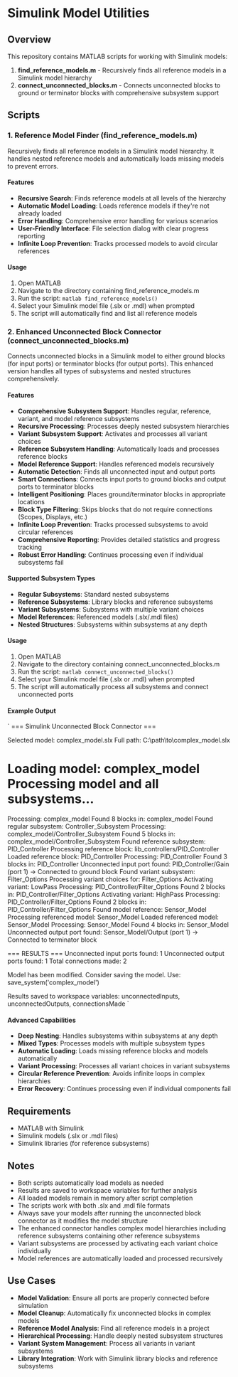 ﻿# Simulink Model Utilities

## Overview
This repository contains MATLAB scripts for working with Simulink models:

1. **find_reference_models.m** - Recursively finds all reference models in a Simulink model hierarchy
2. **connect_unconnected_blocks.m** - Connects unconnected blocks to ground or terminator blocks with comprehensive subsystem support

## Scripts

### 1. Reference Model Finder (find_reference_models.m)

Recursively finds all reference models in a Simulink model hierarchy. It handles nested reference models and automatically loads missing models to prevent errors.

#### Features
- **Recursive Search**: Finds reference models at all levels of the hierarchy
- **Automatic Model Loading**: Loads reference models if they're not already loaded
- **Error Handling**: Comprehensive error handling for various scenarios
- **User-Friendly Interface**: File selection dialog with clear progress reporting
- **Infinite Loop Prevention**: Tracks processed models to avoid circular references

#### Usage
1. Open MATLAB
2. Navigate to the directory containing find_reference_models.m
3. Run the script:
   `matlab
   find_reference_models()
   `
4. Select your Simulink model file (.slx or .mdl) when prompted
5. The script will automatically find and list all reference models

### 2. Enhanced Unconnected Block Connector (connect_unconnected_blocks.m)

Connects unconnected blocks in a Simulink model to either ground blocks (for input ports) or terminator blocks (for output ports). This enhanced version handles all types of subsystems and nested structures comprehensively.

#### Features
- **Comprehensive Subsystem Support**: Handles regular, reference, variant, and model reference subsystems
- **Recursive Processing**: Processes deeply nested subsystem hierarchies
- **Variant Subsystem Support**: Activates and processes all variant choices
- **Reference Subsystem Handling**: Automatically loads and processes reference blocks
- **Model Reference Support**: Handles referenced models recursively
- **Automatic Detection**: Finds all unconnected input and output ports
- **Smart Connections**: Connects input ports to ground blocks and output ports to terminator blocks
- **Intelligent Positioning**: Places ground/terminator blocks in appropriate locations
- **Block Type Filtering**: Skips blocks that do not require connections (Scopes, Displays, etc.)
- **Infinite Loop Prevention**: Tracks processed subsystems to avoid circular references
- **Comprehensive Reporting**: Provides detailed statistics and progress tracking
- **Robust Error Handling**: Continues processing even if individual subsystems fail

#### Supported Subsystem Types
- **Regular Subsystems**: Standard nested subsystems
- **Reference Subsystems**: Library blocks and reference subsystems
- **Variant Subsystems**: Subsystems with multiple variant choices
- **Model References**: Referenced models (.slx/.mdl files)
- **Nested Structures**: Subsystems within subsystems at any depth

#### Usage
1. Open MATLAB
2. Navigate to the directory containing connect_unconnected_blocks.m
3. Run the script:
   `matlab
   connect_unconnected_blocks()
   `
4. Select your Simulink model file (.slx or .mdl) when prompted
5. The script will automatically process all subsystems and connect unconnected ports

#### Example Output
`
=== Simulink Unconnected Block Connector ===

Selected model: complex_model.slx
Full path: C:\path\to\complex_model.slx

Loading model: complex_model
Processing model and all subsystems...
=====================================
Processing: complex_model
  Found 8 blocks in: complex_model
    Found regular subsystem: Controller_Subsystem
Processing: complex_model/Controller_Subsystem
  Found 5 blocks in: complex_model/Controller_Subsystem
    Found reference subsystem: PID_Controller
      Processing reference block: lib_controllers/PID_Controller
        Loaded reference block: PID_Controller
Processing: PID_Controller
  Found 3 blocks in: PID_Controller
    Unconnected input port found: PID_Controller/Gain (port 1)
      -> Connected to ground block
    Found variant subsystem: Filter_Options
      Processing variant choices for: Filter_Options
        Activating variant: LowPass
Processing: PID_Controller/Filter_Options
  Found 2 blocks in: PID_Controller/Filter_Options
        Activating variant: HighPass
Processing: PID_Controller/Filter_Options
  Found 2 blocks in: PID_Controller/Filter_Options
    Found model reference: Sensor_Model
      Processing referenced model: Sensor_Model
        Loaded referenced model: Sensor_Model
Processing: Sensor_Model
  Found 4 blocks in: Sensor_Model
    Unconnected output port found: Sensor_Model/Output (port 1)
      -> Connected to terminator block

=== RESULTS ===
Unconnected input ports found: 1
Unconnected output ports found: 1
Total connections made: 2

Model has been modified. Consider saving the model.
Use: save_system('complex_model')

Results saved to workspace variables: unconnectedInputs, unconnectedOutputs, connectionsMade
`

#### Advanced Capabilities
- **Deep Nesting**: Handles subsystems within subsystems at any depth
- **Mixed Types**: Processes models with multiple subsystem types
- **Automatic Loading**: Loads missing reference blocks and models automatically
- **Variant Processing**: Processes all variant choices in variant subsystems
- **Circular Reference Prevention**: Avoids infinite loops in complex hierarchies
- **Error Recovery**: Continues processing even if individual components fail

## Requirements
- MATLAB with Simulink
- Simulink models (.slx or .mdl files)
- Simulink libraries (for reference subsystems)

## Notes
- Both scripts automatically load models as needed
- Results are saved to workspace variables for further analysis
- All loaded models remain in memory after script completion
- The scripts work with both .slx and .mdl file formats
- Always save your models after running the unconnected block connector as it modifies the model structure
- The enhanced connector handles complex model hierarchies including reference subsystems containing other reference subsystems
- Variant subsystems are processed by activating each variant choice individually
- Model references are automatically loaded and processed recursively

## Use Cases
- **Model Validation**: Ensure all ports are properly connected before simulation
- **Model Cleanup**: Automatically fix unconnected blocks in complex models
- **Reference Model Analysis**: Find all reference models in a project
- **Hierarchical Processing**: Handle deeply nested subsystem structures
- **Variant System Management**: Process all variants in variant subsystems
- **Library Integration**: Work with Simulink library blocks and reference subsystems
